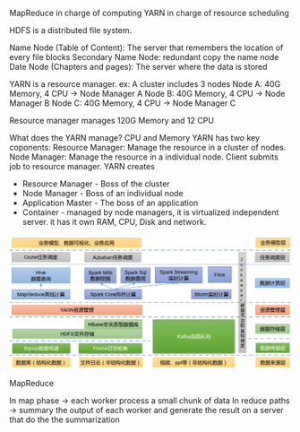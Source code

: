 
MapReduce in charge of computing
YARN in charge of resource scheduling

HDFS is a distributed file system.

Name Node (Table of Content): The server that remembers the location of every file blocks
Secondary Name Node: redundant copy the name node
Date Node (Chapters and pages): The server where the data is stored

YARN is a resource manager.
ex: A cluster includes 3 nodes
Node A: 40G Memory, 4 CPU -> Node Manager A
Node B: 40G Memory, 4 CPU -> Node Manager B
Node C: 40G Memory, 4 CPU -> Node Manager C

Resource manager manages 120G Memory and 12 CPU


What does the YARN manage? CPU and Memory
YARN has two key coponents: 
Resource Manager: Manage the resource in a cluster of nodes.
Node Manager: Manage the resource in a individual node.
Client submits job to resource manager. YARN creates 

* Resource Manager - Boss of the cluster
* Node Manager - Boss of an individual node
* Application Master - The boss of an application
* Container - managed by node managers, it is virtualized independent server. it has it own RAM, CPU, Disk and network.


![hadoop eco-system](./img/hadoop_ecosystem.png)

MapReduce

In map phase -> each worker process a small chunk of data
In reduce paths -> summary the output of each worker and generate the result on a server that do the the summarization